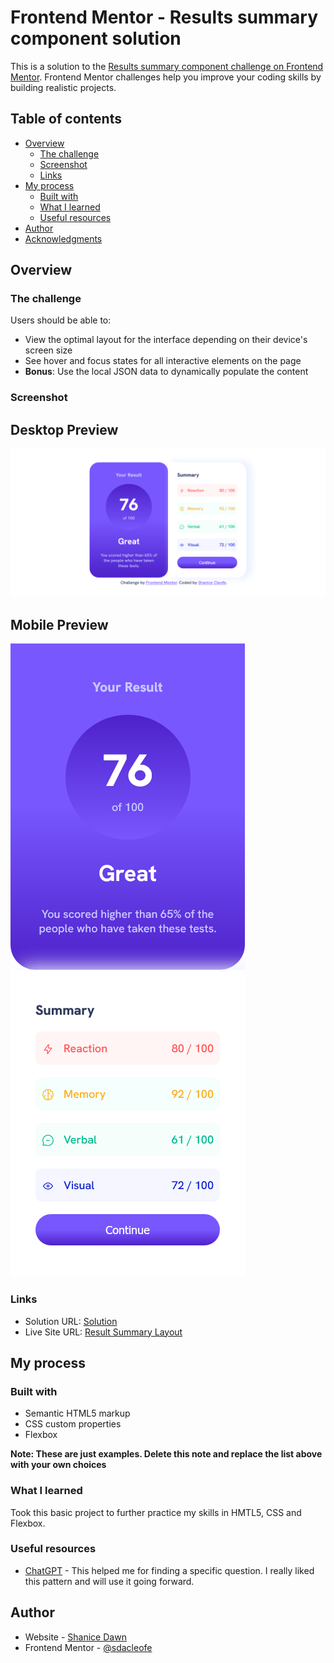 # Frontend Mentor - Results summary component solution

This is a solution to the [Results summary component challenge on Frontend Mentor](https://www.frontendmentor.io/challenges/results-summary-component-CE_K6s0maV). Frontend Mentor challenges help you improve your coding skills by building realistic projects. 

## Table of contents

- [Overview](#overview)
  - [The challenge](#the-challenge)
  - [Screenshot](#screenshot)
  - [Links](#links)
- [My process](#my-process)
  - [Built with](#built-with)
  - [What I learned](#what-i-learned)
  - [Useful resources](#useful-resources)
- [Author](#author)
- [Acknowledgments](#acknowledgments)

## Overview

### The challenge

Users should be able to:

- View the optimal layout for the interface depending on their device's screen size
- See hover and focus states for all interactive elements on the page
- **Bonus**: Use the local JSON data to dynamically populate the content

### Screenshot

Desktop Preview
---------------
![](./assets/images/desktop.png)

Mobile Preview
---------------
![](./assets/images/mobile.png)

### Links

- Solution URL: [Solution](https://www.frontendmentor.io/solutions/results-summary-component-MefqDhfSVB)
- Live Site URL: [Result Summary Layout]([https://your-live-site-url.com](https://sdacleofe.github.io/results-summary-component-main/))

## My process

### Built with

- Semantic HTML5 markup
- CSS custom properties
- Flexbox

**Note: These are just examples. Delete this note and replace the list above with your own choices**

### What I learned

Took this basic project to further practice my skills in HMTL5, CSS and Flexbox.


### Useful resources

- [ChatGPT](https://chat.openai.com/) - This helped me for finding a specific question. I really liked this pattern and will use it going forward.

## Author

- Website - [Shanice Dawn](https://sdacleofe.github.io/about-me/)
- Frontend Mentor - [@sdacleofe](https://www.frontendmentor.io/profile/sdacleofe)
